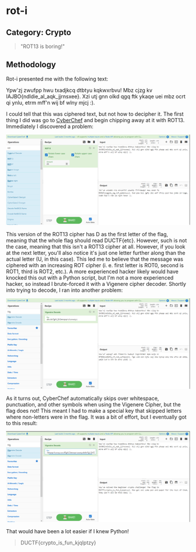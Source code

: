 rot-i
=====

## Category: Crypto

> "ROT13 is boring!"

## Methodology

Rot-i presented me with the following text: 

Ypw'zj zwufpp hwu txadjkcq dtbtyu kqkwxrbvu! Mbz cjzg kv IAJBO{ndldie_al_aqk_jjrnsxee}. Xzi utj gnn olkd qgq ftk ykaqe uei mbz ocrt qi ynlu, etrm mff'n wij bf wlny mjcj :).

I could tell that this was ciphered text, but not how to decipher it. The first thing I did was go to [CyberChef](https://gchq.github.io/CyberChef/) and begin chipping away at it with ROT13. Immediately I discovered a problem:

![ROT21](ROT21.png)

This version of the ROT13 cipher has D as the first letter of the flag, meaning that the whole flag should read DUCTF{etc}. However, such is not the case, meaning that this isn't a ROT13 cipher at all. However, if you look at the next letter, you'll also notice it's just one letter further along than the actual letter (U, in this case). This led me to believe that the message was ciphered with an increasing ROT cipher (i. e. first letter is ROT0, second is ROT1, third is ROT2, etc.). A more experienced hacker likely would have knocked this out with a Python script, but I'm not a more experienced hacker, so instead I brute-forced it with a Vigenere cipher decoder. Shortly into trying to decode, I ran into another problem:

![Crisis](Crisis.png)

As it turns out, CyberChef automatically skips over whitespace, punctuation, and other symbols when using the Vigenere Cipher, but the flag does not! This meant I had to make a special key that skipped letters where non-letters were in the flag. It was a bit of effort, but I eventually got to this result:

![Finished](Finished.png)

That would have been a lot easier if I knew Python!

> DUCTF{crypto_is_fun_kjqlptzy}
